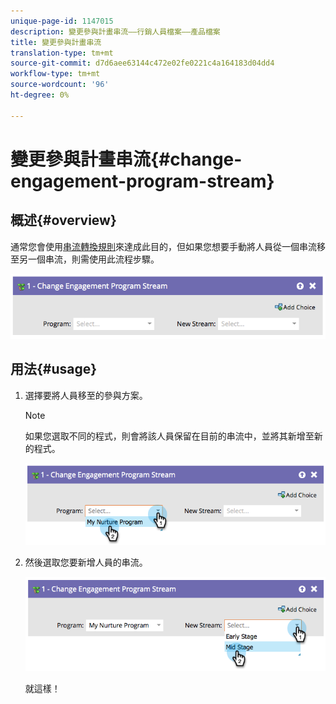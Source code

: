 ```yaml
---
unique-page-id: 1147015
description: 變更參與計畫串流——行銷人員檔案——產品檔案
title: 變更參與計畫串流
translation-type: tm+mt
source-git-commit: d7d6aee63144c472e02fe0221c4a164183d04dd4
workflow-type: tm+mt
source-wordcount: '96'
ht-degree: 0%

---
```



# 變更參與計畫串流{#change-engagement-program-stream}

## 概述{#overview}

通常您會使用[串流轉換規則](../../../../product-docs/email-marketing/drip-nurturing/engagement-program-streams/transition-people-between-engagement-streams.md)來達成此目的，但如果您想要手動將人員從一個串流移至另一個串流，則需使用此流程步驟。

![](assets/image2014-9-22-14-3a52-3a14.png)

## 用法{#usage}

1. 選擇要將人員移至的參與方案。

   >[!NOTE]
   >
   >如果您選取不同的程式，則會將該人員保留在目前的串流中，並將其新增至新的程式。

   ![](assets/image2014-9-22-14-3a52-3a50.png)

1. 然後選取您要新增人員的串流。

   ![](assets/image2014-9-22-14-3a52-3a59.png)

   就這樣！


